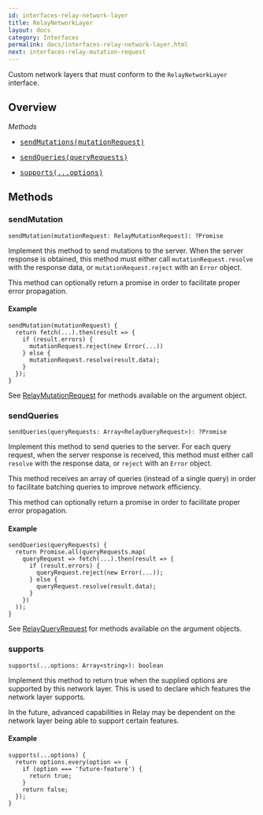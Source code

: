 ```yaml
---
id: interfaces-relay-network-layer
title: RelayNetworkLayer
layout: docs
category: Interfaces
permalink: docs/interfaces-relay-network-layer.html
next: interfaces-relay-mutation-request
---
```


Custom network layers that must conform to the `RelayNetworkLayer` interface.

## Overview

*Methods*

<ul class="apiIndex">
  <li>
    <a href="#sendmutations">
      <pre>sendMutations(mutationRequest)</pre>
    </a>
  </li>
  <li>
    <a href="#sendqueries">
      <pre>sendQueries(queryRequests)</pre>
    </a>
  </li>
  <li>
    <a href="#supports">
      <pre>supports(...options)</pre>
    </a>
  </li>
</ul>


## Methods

### sendMutation

```
sendMutation(mutationRequest: RelayMutationRequest): ?Promise
```

Implement this method to send mutations to the server. When the server response is obtained, this method must either call `mutationRequest.resolve` with the response data, or `mutationRequest.reject` with an `Error` object.

This method can optionally return a promise in order to facilitate proper error propagation.

#### Example

```
sendMutation(mutationRequest) {
  return fetch(...).then(result => {
    if (result.errors) {
      mutationRequest.reject(new Error(...))
    } else {
      mutationRequest.resolve(result.data);
    }
  });
}
```

See [RelayMutationRequest](interfaces-relay-mutation-request.html) for methods available on the argument object.

### sendQueries

```
sendQueries(queryRequests: Array<RelayQueryRequest>): ?Promise
```

Implement this method to send queries to the server. For each query request, when the server response is received, this method must either call `resolve` with the response data, or `reject` with an `Error` object.

This method receives an array of queries (instead of a single query) in order to facilitate batching queries to improve network efficiency.

This method can optionally return a promise in order to facilitate proper error propagation.

#### Example

```
sendQueries(queryRequests) {
  return Promise.all(queryRequests.map(
    queryRequest => fetch(...).then(result => {
      if (result.errors) {
        queryRequest.reject(new Error(...));
      } else {
        queryRequest.resolve(result.data);
      }
    })
  ));
}
```

See [RelayQueryRequest](interfaces-relay-query-request.html) for methods available on the argument objects.

### supports

```
supports(...options: Array<string>): boolean
```

Implement this method to return true when the supplied options are supported by this network layer. This is used to declare which features the network layer supports.

In the future, advanced capabilities in Relay may be dependent on the network layer being able to support certain features.

#### Example

```
supports(...options) {
  return options.every(option => {
    if (option === 'future-feature') {
      return true;
    }
    return false;
  });
}
```
